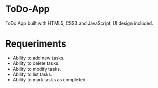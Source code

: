 # ToDo-App
ToDo App built with HTML5, CSS3 and JavaScript. UI design included.
# Requeriments
- Ability to add new tasks.
- Ability to delete tasks.
- Ability to modify tasks.
- Ability to list tasks.
- Ability to mark tasks as completed.

